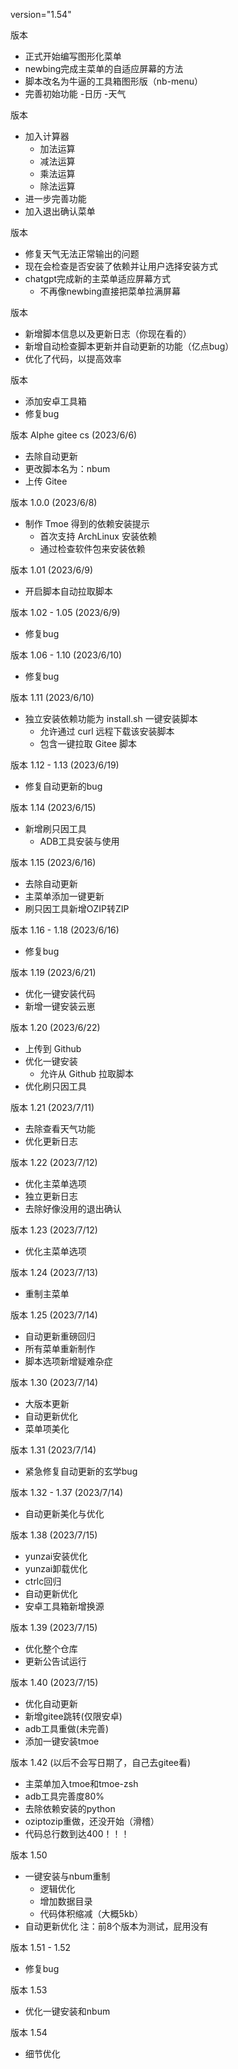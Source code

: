 version="1.54"

版本 
- 正式开始编写图形化菜单
- newbing完成主菜单的自适应屏幕的方法
- 脚本改名为牛逼的工具箱图形版（nb-menu）
- 完善初始功能
    -日历
    -天气

版本 
- 加入计算器
    - 加法运算
    - 减法运算
    - 乘法运算
    - 除法运算
- 进一步完善功能
- 加入退出确认菜单

版本 
- 修复天气无法正常输出的问题
- 现在会检查是否安装了依赖并让用户选择安装方式
- chatgpt完成新的主菜单适应屏幕方式
    - 不再像newbing直接把菜单拉满屏幕

版本 
- 新增脚本信息以及更新日志（你现在看的）
- 新增自动检查脚本更新并自动更新的功能（亿点bug）
- 优化了代码，以提高效率

版本 
- 添加安卓工具箱
- 修复bug

版本 Alphe gitee cs (2023/6/6)
- 去除自动更新
- 更改脚本名为：nbum
- 上传 Gitee

版本 1.0.0 (2023/6/8)
- 制作 Tmoe 得到的依赖安装提示
    - 首次支持 ArchLinux 安装依赖
    - 通过检查软件包来安装依赖

版本 1.01 (2023/6/9)
- 开启脚本自动拉取脚本

版本 1.02 - 1.05 (2023/6/9)
- 修复bug

版本 1.06 - 1.10 (2023/6/10)
- 修复bug

版本 1.11 (2023/6/10)
- 独立安装依赖功能为 install.sh 一键安装脚本
    - 允许通过 curl 远程下载该安装脚本
    - 包含一键拉取 Gitee 脚本
 
版本 1.12 - 1.13 (2023/6/19)
- 修复自动更新的bug

版本 1.14 (2023/6/15)
- 新增刷只因工具
    - ADB工具安装与使用

版本 1.15 (2023/6/16)
- 去除自动更新
- 主菜单添加一键更新
- 刷只因工具新增OZIP转ZIP

版本 1.16 - 1.18 (2023/6/16)
- 修复bug

版本 1.19 (2023/6/21)
- 优化一键安装代码
- 新增一键安装云崽

版本 1.20 (2023/6/22)
- 上传到 Github
- 优化一键安装
    - 允许从 Github 拉取脚本
- 优化刷只因工具

版本 1.21 (2023/7/11)
- 去除查看天气功能
- 优化更新日志

版本 1.22 (2023/7/12)
- 优化主菜单选项
- 独立更新日志
- 去除好像没用的退出确认

版本 1.23 (2023/7/12)
- 优化主菜单选项

版本 1.24 (2023/7/13)
- 重制主菜单

版本 1.25 (2023/7/14)
- 自动更新重磅回归
- 所有菜单重新制作
- 脚本选项新增疑难杂症

版本 1.30 (2023/7/14)
- 大版本更新
- 自动更新优化
- 菜单项美化

版本 1.31 (2023/7/14)
- 紧急修复自动更新的玄学bug

版本 1.32 - 1.37 (2023/7/14)
- 自动更新美化与优化

版本 1.38 (2023/7/15)
- yunzai安装优化
- yunzai卸载优化
- ctrlc回归
- 自动更新优化
- 安卓工具箱新增换源

版本 1.39 (2023/7/15)
- 优化整个仓库
- 更新公告试运行

版本 1.40 (2023/7/15)
- 优化自动更新
- 新增gitee跳转(仅限安卓)
- adb工具重做(未完善)
- 添加一键安装tmoe

版本 1.42 (以后不会写日期了，自己去gitee看)
- 主菜单加入tmoe和tmoe-zsh
- adb工具完善度80%
- 去除依赖安装的python
- oziptozip重做，还没开始（滑稽）
- 代码总行数到达400！！！

版本 1.50
- 一键安装与nbum重制
    - 逻辑优化
    - 增加数据目录
    - 代码体积缩减（大概5kb）
- 自动更新优化
注：前8个版本为测试，屁用没有

版本 1.51 - 1.52
- 修复bug

版本 1.53
- 优化一键安装和nbum

版本 1.54
- 细节优化